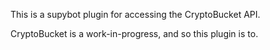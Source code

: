 This is a supybot plugin for accessing the CryptoBucket API.

CryptoBucket is a work-in-progress, and so this plugin is to.

